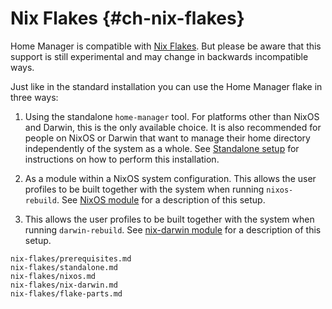 # Nix Flakes {#ch-nix-flakes}

Home Manager is compatible with [Nix
Flakes](https://wiki.nixos.org/wiki/Flakes). But please be aware that this
support is still experimental and may change in backwards
incompatible ways.

Just like in the standard installation you can use the Home Manager
flake in three ways:

1.  Using the standalone `home-manager` tool. For platforms other than
    NixOS and Darwin, this is the only available choice. It is also
    recommended for people on NixOS or Darwin that want to manage their
    home directory independently of the system as a whole. See
    [Standalone setup](#sec-flakes-standalone) for instructions on how
    to perform this installation.

2.  As a module within a NixOS system configuration. This allows the
    user profiles to be built together with the system when running
    `nixos-rebuild`. See [NixOS module](#sec-flakes-nixos-module) for a
    description of this setup.

3.  This allows the user profiles to be built together with the system
    when running `darwin-rebuild`. See [nix-darwin
    module](#sec-flakes-nix-darwin-module) for a description of this
    setup.

```{=include=} sections
nix-flakes/prerequisites.md
nix-flakes/standalone.md
nix-flakes/nixos.md
nix-flakes/nix-darwin.md
nix-flakes/flake-parts.md
```


